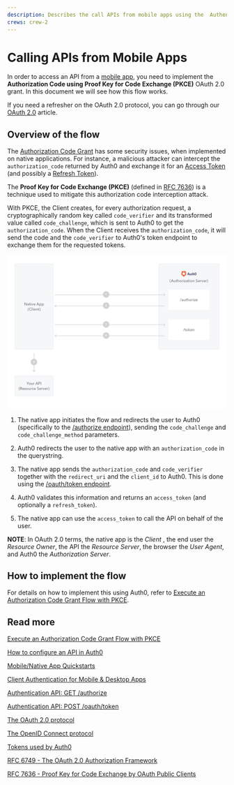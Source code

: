 ```yaml
---
description: Describes the call APIs from mobile apps using the  Authentication Code Grant (PKCE).
crews: crew-2
---
```


# Calling APIs from Mobile Apps

In order to access an API from a [mobile app](/quickstart/native), you need to implement the **Authorization Code using Proof Key for Code Exchange (PKCE)** OAuth 2.0 grant. In this document we will see how this flow works.

<div class="alert alert-info">
  If you need a refresher on the OAuth 2.0 protocol, you can go through our <a href="/protocols/oauth2">OAuth 2.0</a> article.
</div>

## Overview of the flow

The [Authorization Code Grant](/api-auth/grant/authorization-code) has some security issues, when implemented on native applications. For instance, a malicious attacker can intercept the `authorization_code` returned by Auth0 and exchange it for an [Access Token](/tokens/access-token) (and possibly a [Refresh Token](/tokens/preview/refresh-token)).

The **Proof Key for Code Exchange (PKCE)** (defined in [RFC 7636](https://tools.ietf.org/html/rfc7636)) is a technique used to mitigate this authorization code interception attack.

With PKCE, the Client creates, for every authorization request, a cryptographically random key called `code_verifier` and its transformed value called `code_challenge`, which is sent to Auth0 to get the `authorization_code`. When the Client receives the `authorization_code`, it will send the code and the `code_verifier` to Auth0's token endpoint to exchange them for the requested tokens.

![Authorization Code Grant using PKCE](/media/articles/api-auth/authorization-code-grant-pkce.png)

 1. The native app initiates the flow and redirects the user to Auth0 (specifically to the [/authorize endpoint](/api/authentication#authorization-code-grant-pkce-)), sending the `code_challenge` and `code_challenge_method` parameters.

 2. Auth0 redirects the user to the native app with an `authorization_code` in the querystring.

 3. The native app sends the `authorization_code` and `code_verifier` together with the `redirect_uri` and the `client_id` to Auth0. This is done using the [/oauth/token endpoint](/api/authentication?http#authorization-code-pkce-).

 4. Auth0 validates this information and returns an `access_token` (and optionally a `refresh_token`).

 5. The native app can use the `access_token` to call the API on behalf of the user.

 __NOTE__: In OAuth 2.0 terms, the native app is the _Client_ , the end user the _Resource Owner_, the API the _Resource Server_, the browser the _User Agent_, and Auth0 the _Authorization Server_.

## How to implement the flow

For details on how to implement this using Auth0, refer to [Execute an Authorization Code Grant Flow with PKCE](/api-auth/tutorials/authorization-code-grant-pkce).

## Read more

[Execute an Authorization Code Grant Flow with PKCE](/api-auth/tutorials/authorization-code-grant-pkce)

[How to configure an API in Auth0](/apis)

[Mobile/Native App Quickstarts](/quickstart/native)

[Client Authentication for Mobile & Desktop Apps](/client-auth/mobile-desktop)

[Authentication API: GET /authorize](/api/authentication#authorization-code-grant-pkce-)

[Authentication API: POST /oauth/token](/api/authentication#authorization-code-pkce-)

[The OAuth 2.0 protocol](/protocols/oauth2)

[The OpenID Connect protocol](/protocols/oidc)

[Tokens used by Auth0](/tokens)

[RFC 6749 - The OAuth 2.0 Authorization Framework](https://tools.ietf.org/html/rfc6749)

[RFC 7636 - Proof Key for Code Exchange by OAuth Public Clients](https://tools.ietf.org/html/rfc7636)
